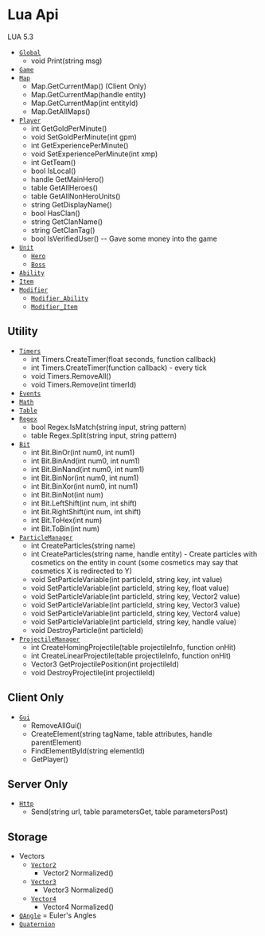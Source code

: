# Lua Api

LUA 5.3

- [`Global`](Global/)
  - void Print(string msg)
- [`Game`](Game/)
- [`Map`](Map/)
  - Map.GetCurrentMap() (Client Only)
  - Map.GetCurrentMap(handle entity)
  - Map.GetCurrentMap(int entityId)
  - Map.GetAllMaps()
- [`Player`](Player/)
  - int GetGoldPerMinute()
  - void SetGoldPerMinute(int gpm)
  - int GetExperiencePerMinute()
  - void SetExperiencePerMinute(int xmp)
  - int GetTeam()
  - bool IsLocal()
  - handle GetMainHero()
  - table GetAllHeroes()
  - table GetAllNonHeroUnits()
  - string GetDisplayName()
  - bool HasClan()
  - string GetClanName()
  - string GetClanTag() 
  - bool IsVerifiedUser() -- Gave some money into the game
- [`Unit`](Unit/)
  - [`Hero`](Hero/)
  - [`Boss`](Boss/)
- [`Ability`](Ability/)
- [`Item`](Item/)
- [`Modifier`](Modifier/)
  - [`Modifier_Ability`](Modifier/Ability/)
  - [`Modifier_Item`](Modifier/Item/)

## Utility
- [`Timers`](Timers/)
  - int Timers.CreateTimer(float seconds, function callback)
  - int Timers.CreateTimer(function callback) - every tick
  - void Timers.RemoveAll()
  - void Timers.Remove(int timerId)
- [`Events`](Events/)
- [`Math`](Math/)
- [`Table`](Table/)
- [`Regex`](Regex/)
  - bool Regex.IsMatch(string input, string pattern)
  - table Regex.Split(string input, string pattern)
- [`Bit`](Bit/)
  - int Bit.BinOr(int num0, int num1)
  - int Bit.BinAnd(int num0, int num1)
  - int Bit.BinNand(int num0, int num1)
  - int Bit.BinNor(int num0, int num1)
  - int Bit.BinXor(int num0, int num1)
  - int Bit.BinNot(int num)
  - int Bit.LeftShift(int num, int shift)
  - int Bit.RightShift(int num, int shift)
  - int Bit.ToHex(int num)
  - int Bit.ToBin(int num)
- [`ParticleManager`](ParticleManager/)
  - int CreateParticles(string name)
  - int CreateParticles(string name, handle entity) - Create particles with cosmetics on the entity in count (some cosmetics may say that cosmetics X is redirected to Y)
  - void SetParticleVariable(int particleId, string key, int value)
  - void SetParticleVariable(int particleId, string key, float value)
  - void SetParticleVariable(int particleId, string key, Vector2 value)
  - void SetParticleVariable(int particleId, string key, Vector3 value)
  - void SetParticleVariable(int particleId, string key, Vector4 value)
  - void SetParticleVariable(int particleId, string key, handle value)
  - void DestroyParticle(int particleId)
- [`ProjectileManager`](ProjectileManager/)
  - int CreateHomingProjectile(table projectileInfo, function onHit)
  - int CreateLinearProjectile(table projectileInfo, function onHit)
  - Vector3 GetProjectilePosition(int projectileId)
  - void DestroyProjectile(int projectileId)

## Client Only
- [`Gui`](Gui/)
  - RemoveAllGui()
  - CreateElement(string tagName, table attributes, handle parentElement)
  - FindElementById(string elementId)
  - GetPlayer()

## Server Only
- [`Http`](Http/)
  - Send(string url, table parametersGet, table parametersPost)

## Storage
- Vectors
  - [`Vector2`](Vector2/)
    - Vector2 Normalized()
  - [`Vector3`](Vector3/)
    - Vector3 Normalized()
  - [`Vector4`](Vector4/)
    - Vector4 Normalized()
- [`QAngle`](QAngle/) = Euler's Angles
- [`Quaternion`](Quaternion/)